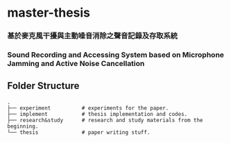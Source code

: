 # master-thesis

### 基於麥克風干擾與主動噪音消除之聲音記錄及存取系統
### Sound Recording and Accessing System based on Microphone Jamming and Active Noise Cancellation


## Folder Structure
```
.
├── experiment          # experiments for the paper.
├── implement           # thesis implementation and codes.
├── research&study      # research and study materials from the beginning.
└── thesis              # paper writing stuff.
```
